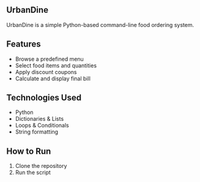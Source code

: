 ## UrbanDine

UrbanDine is a simple Python-based command-line food ordering system.

## Features

- Browse a predefined menu
- Select food items and quantities
- Apply discount coupons
- Calculate and display final bill

## Technologies Used

- Python
- Dictionaries & Lists
- Loops & Conditionals
- String formatting

## How to Run

1. Clone the repository
2. Run the script
